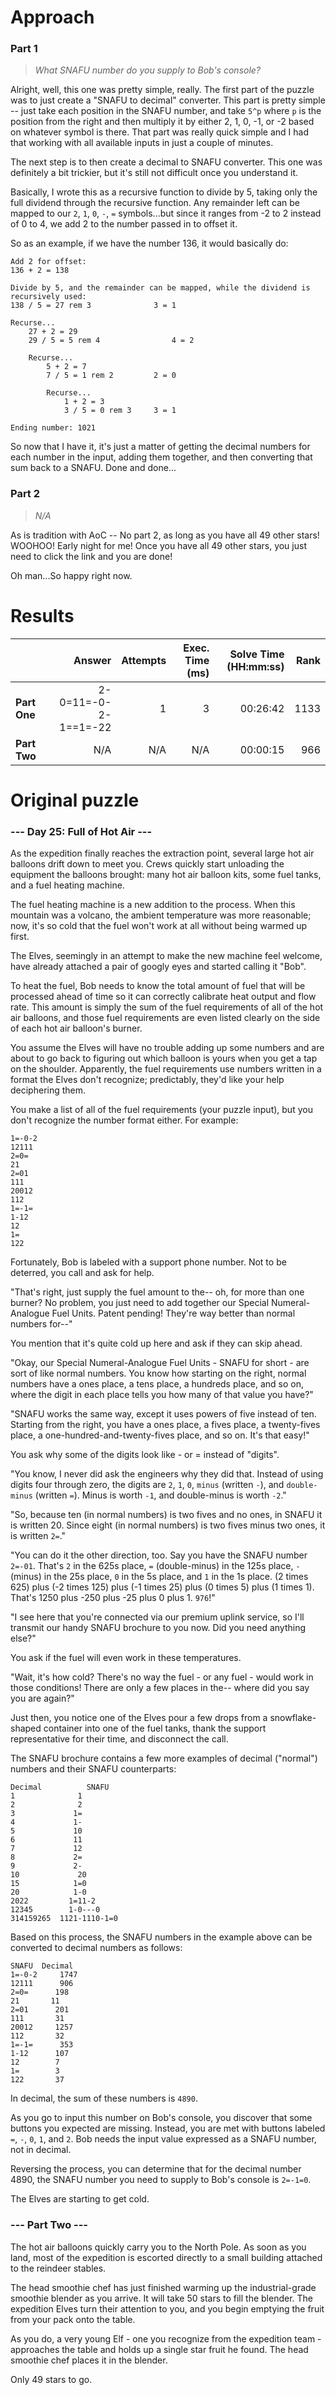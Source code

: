 # Approach
### Part 1
> _What SNAFU number do you supply to Bob's console?_

Alright, well, this one was pretty simple, really. The first part of the puzzle was to just create a "SNAFU to decimal" converter.
This part is pretty simple -- just take each position in the SNAFU number, and take `5^p` where `p` is the position from the right
and then multiply it by either 2, 1, 0, -1, or -2 based on whatever symbol is there. That part was really quick simple and
I had that working with all available inputs in just a couple of minutes.

The next step is to then create a decimal to SNAFU converter. This one was definitely a bit trickier, but it's still not
difficult once you understand it.

Basically, I wrote this as a recursive function to divide by 5, taking only the full dividend through the recursive
function. Any remainder left can be mapped to our `2`, `1`, `0`, `-`, `=` symbols...but since it ranges from -2 to 2 instead of
0 to 4, we add 2 to the number passed in to offset it.

So as an example, if we have the number 136, it would basically do:

```
Add 2 for offset:
136 + 2 = 138

Divide by 5, and the remainder can be mapped, while the dividend is recursively used:
138 / 5 = 27 rem 3				3 = 1

Recurse...
	27 + 2 = 29
 	29 / 5 = 5 rem 4				4 = 2

 	Recurse...
 		5 + 2 = 7
 		7 / 5 = 1 rem 2			2 = 0

 		Recurse...
 			1 + 2 = 3
 			3 / 5 = 0 rem 3		3 = 1

Ending number: 1021
```

So now that I have it, it's just a matter of getting the decimal numbers for each number in the input, adding them together,
and then converting that sum back to a SNAFU. Done and done...


### Part 2
> _N/A_

As is tradition with AoC -- No part 2, as long as you have all 49 other stars! WOOHOO! Early night for me! Once you have
all 49 other stars, you just need to click the link and you are done!

Oh man...So happy right now.

# Results

|              |               Answer | Attempts | Exec. Time (ms) | Solve Time (HH:mm:ss) | Rank |
|--------------|---------------------:|---------:|----------------:|----------------------:|-----:|
| **Part One** | 2-0=11=-0-2-1==1=-22 |        1 |               3 |              00:26:42 | 1133 |
| **Part Two** |                  N/A |      N/A |             N/A |              00:00:15 |  966 |

# Original puzzle
### --- Day 25: Full of Hot Air ---
As the expedition finally reaches the extraction point, several large hot air balloons drift down to meet you. Crews quickly
start unloading the equipment the balloons brought: many hot air balloon kits, some fuel tanks, and a fuel heating machine.

The fuel heating machine is a new addition to the process. When this mountain was a volcano, the ambient temperature was more
reasonable; now, it's so cold that the fuel won't work at all without being warmed up first.

The Elves, seemingly in an attempt to make the new machine feel welcome, have already attached a pair of googly eyes and
started calling it "Bob".

To heat the fuel, Bob needs to know the total amount of fuel that will be processed ahead of time so it can correctly calibrate
heat output and flow rate. This amount is simply the sum of the fuel requirements of all of the hot air balloons, and those fuel
requirements are even listed clearly on the side of each hot air balloon's burner.

You assume the Elves will have no trouble adding up some numbers and are about to go back to figuring out which balloon is
yours when you get a tap on the shoulder. Apparently, the fuel requirements use numbers written in a format the Elves don't
recognize; predictably, they'd like your help deciphering them.

You make a list of all of the fuel requirements (your puzzle input), but you don't recognize the number format either. For example:

```
1=-0-2
12111
2=0=
21
2=01
111
20012
112
1=-1=
1-12
12
1=
122
```

Fortunately, Bob is labeled with a support phone number. Not to be deterred, you call and ask for help.

"That's right, just supply the fuel amount to the-- oh, for more than one burner? No problem, you just need to add
together our Special Numeral-Analogue Fuel Units. Patent pending! They're way better than normal numbers for--"

You mention that it's quite cold up here and ask if they can skip ahead.

"Okay, our Special Numeral-Analogue Fuel Units - SNAFU for short - are sort of like normal numbers. You know how starting
on the right, normal numbers have a ones place, a tens place, a hundreds place, and so on, where the digit in each place
tells you how many of that value you have?"

"SNAFU works the same way, except it uses powers of five instead of ten. Starting from the right, you have a ones place,
a fives place, a twenty-fives place, a one-hundred-and-twenty-fives place, and so on. It's that easy!"

You ask why some of the digits look like - or = instead of "digits".

"You know, I never did ask the engineers why they did that. Instead of using digits four through zero, the digits are `2`,
`1`, `0`, `minus` (written `-`), and `double-minus` (written `=`). Minus is worth `-1`, and double-minus is worth `-2`."

"So, because ten (in normal numbers) is two fives and no ones, in SNAFU it is written 20. Since eight (in normal numbers)
is two fives minus two ones, it is written `2=`."

"You can do it the other direction, too. Say you have the SNAFU number `2=-01`. That's `2` in the 625s place, `=`
(double-minus) in the 125s place, `-` (minus) in the 25s place, `0` in the 5s place, and `1` in the 1s place.
(2 times 625) plus (-2 times 125) plus (-1 times 25) plus (0 times 5) plus (1 times 1). That's 1250 plus -250 plus -25 plus 0 plus 1. `976`!"

"I see here that you're connected via our premium uplink service, so I'll transmit our handy SNAFU brochure to you now. Did you need anything else?"

You ask if the fuel will even work in these temperatures.

"Wait, it's how cold? There's no way the fuel - or any fuel - would work in those conditions! There are only a few
places in the-- where did you say you are again?"

Just then, you notice one of the Elves pour a few drops from a snowflake-shaped container into one of the fuel tanks,
thank the support representative for their time, and disconnect the call.

The SNAFU brochure contains a few more examples of decimal ("normal") numbers and their SNAFU counterparts:

```
Decimal          SNAFU
1              1
2              2
3             1=
4             1-
5             10
6             11
7             12
8             2=
9             2-
10             20
15            1=0
20            1-0
2022         1=11-2
12345        1-0---0
314159265  1121-1110-1=0
```

Based on this process, the SNAFU numbers in the example above can be converted to decimal numbers as follows:

```
SNAFU  Decimal
1=-0-2     1747
12111      906
2=0=      198
21       11
2=01      201
111       31
20012     1257
112       32
1=-1=      353
1-12      107
12        7
1=        3
122       37
```

In decimal, the sum of these numbers is `4890`.

As you go to input this number on Bob's console, you discover that some buttons you expected are missing. Instead, you
are met with buttons labeled `=`, `-`, `0`, `1`, and `2`. Bob needs the input value expressed as a SNAFU number, not in decimal.

Reversing the process, you can determine that for the
decimal number 4890, the SNAFU number you need to supply to Bob's console is `2=-1=0`.

The Elves are starting to get cold.

### --- Part Two ---
The hot air balloons quickly carry you to the North Pole. As soon as you land, most of the expedition is escorted directly
to a small building attached to the reindeer stables.

The head smoothie chef has just finished warming up the industrial-grade smoothie blender as you arrive. It will take
50 stars to fill the blender. The expedition Elves turn their attention to you, and you begin emptying the fruit from your pack onto the table.

As you do, a very young Elf - one you recognize from the expedition team - approaches the table and holds up a single star
fruit he found. The head smoothie chef places it in the blender.

Only 49 stars to go.
